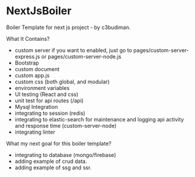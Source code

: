 # NextJsBoiler
Boiler Template for next js project - by c3budiman.


What It Contains?
- custom server if you want to enabled, just go to pages/custom-server-express.js or pages/custom-server-node.js 
- Bootstrap
- custom document
- custom app.js
- custom css (both global, and modular)
- environment variables
- UI testing (React and css)
- unit test for api routes (/api)
- Mysql Integration
- integrating to session (redis)
- integrating to elastic-search for maintenance and logging api activity and response time (custom-server-node)
- integrating linter

What my next goal for this boiler template?
- integrating to database (mongo/firebase)
- adding example of crud data.
- adding example of ssg and ssr.